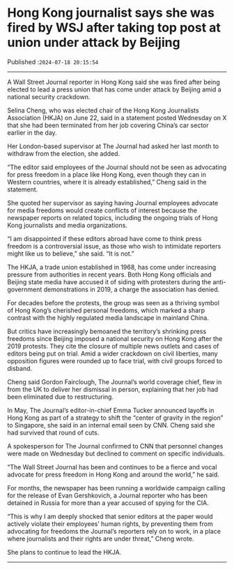 # Hong Kong journalist says she was fired by WSJ after taking top post at union under attack by Beijing

Published :`2024-07-18 20:15:54`

---

A Wall Street Journal reporter in Hong Kong said she was fired after being elected to lead a press union that has come under attack by Beijing amid a national security crackdown.

Selina Cheng, who was elected chair of the Hong Kong Journalists Association (HKJA) on June 22, said in a statement posted Wednesday on X that she had been terminated from her job covering China’s car sector earlier in the day.

Her London-based supervisor at The Journal had asked her last month to withdraw from the election, she added.

“The editor said employees of the Journal should not be seen as advocating for press freedom in a place like Hong Kong, even though they can in Western countries, where it is already established,” Cheng said in the statement.

She quoted her supervisor as saying having Journal employees advocate for media freedoms would create conflicts of interest because the newspaper reports on related topics, including the ongoing trials of Hong Kong journalists and media organizations.

“I am disappointed if these editors abroad have come to think press freedom is a controversial issue, as those who wish to intimidate reporters might like us to believe,” she said. “It is not.”

The HKJA, a trade union established in 1968, has come under increasing pressure from authorities in recent years. Both Hong Kong officials and Beijing state media have accused it of siding with protesters during the anti-government demonstrations in 2019, a charge the association has denied.

For decades before the protests, the group was seen as a thriving symbol of Hong Kong’s cherished personal freedoms, which marked a sharp contrast with the highly regulated media landscape in mainland China.

But critics have increasingly bemoaned the territory’s shrinking press freedoms since Beijing imposed a national security on Hong Kong after the 2019 protests. They cite the closure of multiple news outlets and cases of editors being put on trial. Amid a wider crackdown on civil liberties, many opposition figures were rounded up to face trial, with civil groups forced to disband.

Cheng said Gordon Fairclough, The Journal’s world coverage chief, flew in from the UK to deliver her dismissal in person, explaining that her job had been eliminated due to restructuring.

In May, The Journal’s editor-in-chief Emma Tucker announced layoffs in Hong Kong as part of a strategy to shift the “center of gravity in the region” to Singapore, she said in an internal email seen by CNN. Cheng said she had survived that round of cuts.

A spokesperson for The Journal confirmed to CNN that personnel changes were made on Wednesday but declined to comment on specific individuals.

“The Wall Street Journal has been and continues to be a fierce and vocal advocate for press freedom in Hong Kong and around the world,” he said.

For months, the newspaper has been running a worldwide campaign calling for the release of Evan Gershkovich, a Journal reporter who has been detained in Russia for more than a year accused of spying for the CIA.

“This is why I am deeply shocked that senior editors at the paper would actively violate their employees’ human rights, by preventing them from advocating for freedoms the Journal’s reporters rely on to work, in a place where journalists and their rights are under threat,” Cheng wrote.

She plans to continue to lead the HKJA.

---

